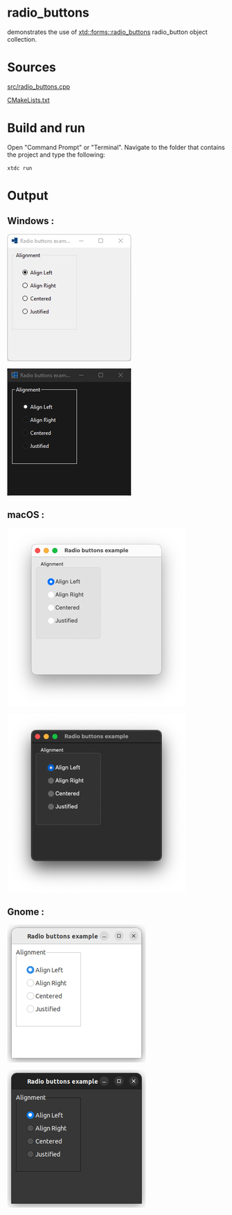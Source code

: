 # radio_buttons

demonstrates the use of [xtd::forms::radio_buttons](https://gammasoft71.github.io/xtd/reference_guides/latest/classxtd_1_1forms_1_1radio__buttons.html) radio_button object collection.

# Sources

[src/radio_buttons.cpp](src/radio_buttons.cpp)

[CMakeLists.txt](CMakeLists.txt)

# Build and run

Open "Command Prompt" or "Terminal". Navigate to the folder that contains the project and type the following:

```shell
xtdc run
```

# Output

## Windows :

![Screenshot](../../../../docs/pictures/examples/radio_buttons_w.png)

![Screenshot](../../../../docs/pictures/examples/radio_buttons_wd.png)

## macOS :

![Screenshot](../../../../docs/pictures/examples/radio_buttons_m.png)

![Screenshot](../../../../docs/pictures/examples/radio_buttons_md.png)

## Gnome :

![Screenshot](../../../../docs/pictures/examples/radio_buttons_g.png)

![Screenshot](../../../../docs/pictures/examples/radio_buttons_gd.png)
